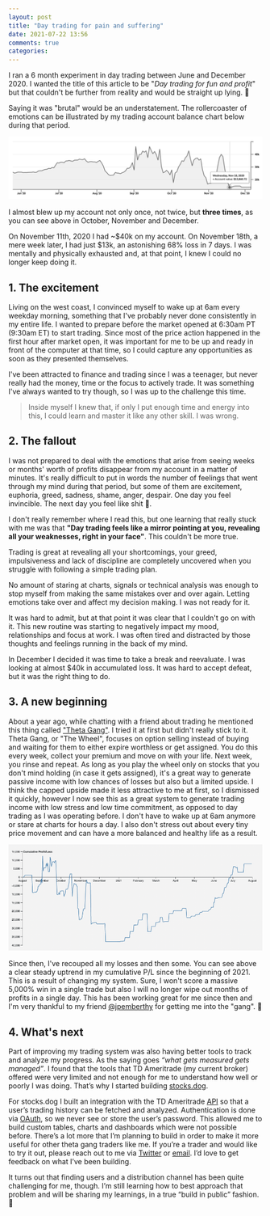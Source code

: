 ```yaml
---
layout: post
title: "Day trading for pain and suffering"
date: 2021-07-22 13:56
comments: true
categories:
---
```


I ran a 6 month experiment in day trading between June and December 2020. I wanted the title of this article to be "_Day trading for fun and profit_" but that couldn't be further from reality and would be straight up lying. 🥲

Saying it was "brutal" would be an understatement. The rollercoaster of emotions can be illustrated by my trading account balance chart below during that period.

![Trading account balance chart](/images/2021/07/account-balance.png "Trading account balance chart")

I almost blew up my account not only once, not twice, but **three times**, as you can see above in October, November and December.

On November 11th, 2020 I had ~$40k on my account. On November 18th, a mere week later, I had just $13k, an astonishing 68% loss in 7 days. I was mentally and physically exhausted and, at that point, I knew I could no longer keep doing it.

## 1. The excitement

Living on the west coast, I convinced myself to wake up at 6am every weekday morning, something that I've probably never done consistently in my entire life. I wanted to prepare before the market opened at 6:30am PT (9:30am ET) to start trading. Since most of the price action happened in the first hour after market open, it was important for me to be up and ready in front of the computer at that time, so I could capture any opportunities as soon as they presented themselves.

I've been attracted to finance and trading since I was a teenager, but never really had the money, time or the focus to actively trade. It was something I've always wanted to try though, so I was up to the challenge this time.

> Inside myself I knew that, if only I put enough time and energy into this, I could learn and master it like any other skill. I was wrong.

## 2. The fallout

I was not prepared to deal with the emotions that arise from seeing weeks or months' worth of profits disappear from my account in a matter of minutes. It's really difficult to put in words the number of feelings that went through my mind during that period, but some of them are excitement, euphoria, greed, sadness, shame, anger, despair. One day you feel invincible. The next day you feel like shit 💩.

I don't really remember where I read this, but one learning that really stuck with me was that **"Day trading feels like a mirror pointing at you, revealing all your weaknesses, right in your face"**. This couldn't be more true.

Trading is great at revealing all your shortcomings, your greed, impulsiveness and lack of discipline are completely uncovered when you struggle with following a simple trading plan.

No amount of staring at charts, signals or technical analysis was enough to stop myself from making the same mistakes over and over again. Letting emotions take over and affect my decision making. I was not ready for it.

It was hard to admit, but at that point it was clear that I couldn't go on with it. This new routine was starting to negatively impact my mood, relationships and focus at work. I was often tired and distracted by those thoughts and feelings running in the back of my mind.

In December I decided it was time to take a break and reevaluate. I was looking at almost $40k in accumulated loss. It was hard to accept defeat, but it was the right thing to do.

## 3. A new beginning

About a year ago, while chatting with a friend about trading he mentioned this thing called ["Theta Gang"](https://www.reddit.com/r/thetagang/wiki/index#wiki_what_is_this_place.3F_what_is_theta_gang.3F). I tried it at first but didn't really stick to it. Theta Gang, or "The Wheel", focuses on option selling instead of buying and waiting for them to either expire worthless or get assigned. You do this every week, collect your premium and move on with your life. Next week, you rinse and repeat. As long as you play the wheel only on stocks that you don't mind holding (in case it gets assigned), it's a great way to generate passive income with low chances of losses but also but a limited upside. I think the capped upside made it less attractive to me at first, so I dismissed it quickly, however I now see this as a great system to generate trading income with low stress and low time commitment, as opposed to day trading as I was operating before. I don't have to wake up at 6am anymore or stare at charts for hours a day. I also don't stress out about every tiny price movement and can have a more balanced and healthy life as a result.

![cumulative trading profits and losses chart](/images/2021/07/theta-gang.png "cumulative trading profits and losses")

Since then, I've recouped all my losses and then some. You can see above a clear steady uptrend in my cumulative P/L since the beginning of 2021. This is a result of changing my system. Sure, I won't score a massive 5,000% win in a single trade but also I will no longer wipe out months of profits in a single day. This has been working great for me since then and I'm very thankful to my friend [@jpemberthy](https://twitter.com/jpemberthy) for getting me into the "gang". 🙂

## 4. What's next

Part of improving my trading system was also having better tools to track and analyze my progress. As the saying goes _“what gets measured gets managed”_. I found that the tools that TD Ameritrade (my current broker) offered were very limited and not enough for me to understand how well or poorly I was doing. That’s why I started building [stocks.dog](https://stocks.dog).

For stocks.dog I built an integration with the TD Ameritrade [API](https://developer.tdameritrade.com/apis) so that a user’s trading history can be fetched and analyzed. Authentication is done via [OAuth](https://en.wikipedia.org/wiki/OAuth), so we never see or store the user’s password. This allowed me to build custom tables, charts and dashboards which were not possible before. There’s a lot more that I’m planning to build in order to make it more useful for other theta gang traders like me. If you’re a trader and would like to try it out, please reach out to me via [Twitter](https://twitter.com/felipecsl) or [email](mailto:felipe.lima@gmail.com). I’d love to get feedback on what I’ve been building.

It turns out that finding users and a distribution channel has been quite challenging for me, though. I’m still learning how to best approach that problem and will be sharing my learnings, in a true “build in public” fashion. 🤘
